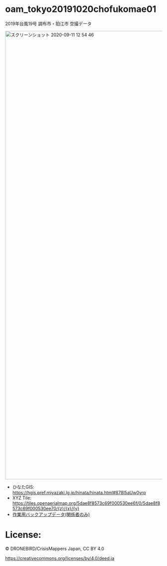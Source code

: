 # oam_tokyo20191020chofukomae01
2019年台風19号 調布市・狛江市 空撮データ

<img width="1440" alt="スクリーンショット 2020-09-11 12 54 46" src="https://user-images.githubusercontent.com/416977/92856197-24207000-f42e-11ea-956e-fc1b50e40473.png">


* ひなたGIS: https://hgis.pref.miyazaki.lg.jp/hinata/hinata.html#878I5aUw0yrp
* XYZ Tile: https://tiles.openaerialmap.org/5dae8f8573c69f000530ee6f/0/5dae8f8573c69f000530ee70/{z}/{x}/{y}
* [作業用バックアップデータ(関係者のみ)](https://drive.google.com/drive/u/1/folders/1sIRu6TI4fPR3jLQo1Onb4K4-xLBbB7nV)

# License:
© DRONEBIRD/CrisisMappers Japan, CC BY 4.0

https://creativecommons.org/licenses/by/4.0/deed.ja
